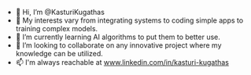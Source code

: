 - 👋 Hi, I’m @KasturiKugathas 
- 👀 My interests vary from integrating systems to coding simple apps to training complex models.
- 🌱 I’m currently learning AI algorithms to put them to better use.
- 💞️ I’m looking to collaborate on any innovative project where my knowledge can be utilized.
- 📫 I'm always reachable at www.linkedin.com/in/kasturi-kugathas

<!---
KasturiKugathas/KasturiKugathas is a ✨ special ✨ repository because its `README.md` (this file) appears on your GitHub profile.
You can click the Preview link to take a look at your changes.
--->
